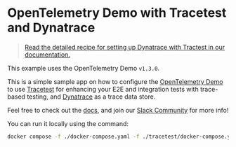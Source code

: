 # OpenTelemetry Demo with Tracetest and Dynatrace

> [Read the detailed recipe for setting up Dynatrace with Tractest in our documentation.](https://docs.tracetest.io/examples-tutorials/recipes/running-tracetest-with-dynatrace)

This example uses the OpenTelemetry Demo `v1.3.0`.

This is a simple sample app on how to configure the [OpenTelemetry Demo](https://github.com/open-telemetry/opentelemetry-demo) to use [Tracetest](https://tracetest.io/) for enhancing your E2E and integration tests with trace-based testing, and [Dynatrace](https://www.dynatrace.com/) as a trace data store.

Feel free to check out the [docs](https://docs.tracetest.io/), and join our [Slack Community](https://dub.sh/tracetest-community) for more info!

You can run it locally using the command:

```sh
docker compose -f ./docker-compose.yaml -f ./tracetest/docker-compose.yaml up
```
